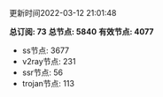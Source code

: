 更新时间2022-03-12 21:01:48

**总订阅: 73**
**总节点: 5840**
**有效节点: 4077**
- ss节点: 3677
- v2ray节点: 231
- ssr节点: 56
- trojan节点: 113

